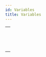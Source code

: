 ```yaml
---
id: Variables
title: Variables
---
```

||
|---|
|[<!-- INCLUDE #_command_.CLEAR VARIABLE.Syntax -->](../../commands-legacy/clear-variable)<br/><!-- INCLUDE #_command_.CLEAR VARIABLE.Summary -->|
|[<!-- INCLUDE #_command_.LOAD VARIABLES.Syntax -->](../../commands-legacy/load-variables)<br/><!-- INCLUDE #_command_.LOAD VARIABLES.Summary -->|
|[<!-- INCLUDE #_command_.SAVE VARIABLES.Syntax -->](../../commands-legacy/save-variables)<br/><!-- INCLUDE #_command_.SAVE VARIABLES.Summary -->|
